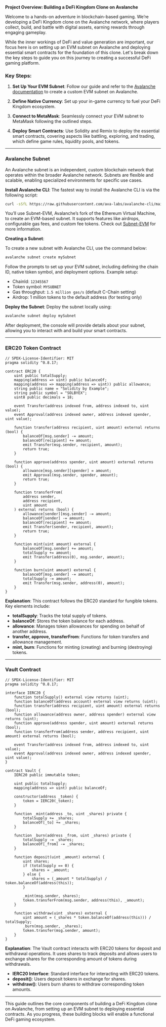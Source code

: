 **Project Overview: Building a DeFi Kingdom Clone on Avalanche**

Welcome to a hands-on adventure in blockchain-based gaming. We’re developing a DeFi Kingdom clone on the Avalanche network, where players collect, build, and battle with digital assets, earning rewards through engaging gameplay.

While the inner workings of DeFi and value generation are important, our focus here is on setting up an EVM subnet on Avalanche and deploying essential smart contracts for the foundation of this clone. Let's break down the key steps to guide you on this journey to creating a successful DeFi gaming platform.

### Key Steps:

1. **Set Up Your EVM Subnet**: Follow our guide and refer to the [Avalanche documentation](https://docs.avax.network/) to create a custom EVM subnet on Avalanche.
   
2. **Define Native Currency**: Set up your in-game currency to fuel your DeFi Kingdom ecosystem.

3. **Connect to MetaMask**: Seamlessly connect your EVM subnet to MetaMask following the outlined steps.

4. **Deploy Smart Contracts**: Use Solidity and Remix to deploy the essential smart contracts, covering aspects like battling, exploring, and trading, which define game rules, liquidity pools, and tokens.

---

### Avalanche Subnet

An Avalanche subnet is an independent, custom blockchain network that operates within the broader Avalanche network. Subnets are flexible and scalable, enabling specialized environments for specific use cases.

**Install Avalanche CLI**: The fastest way to install the Avalanche CLI is via the following script:

```bash
curl -sSfL https://raw.githubusercontent.com/ava-labs/avalanche-cli/main/scripts/install.sh | sh -s
```

You’ll use Subnet-EVM, Avalanche’s fork of the Ethereum Virtual Machine, to create an EVM-based subnet. It supports features like airdrops, configurable gas fees, and custom fee tokens. Check out [Subnet-EVM](https://github.com/ava-labs/subnet-evm) for more information.

**Creating a Subnet**:

To create a new subnet with Avalanche CLI, use the command below:

```bash
avalanche subnet create mySubnet
```

Follow the prompts to set up your EVM subnet, including defining the chain ID, native token symbol, and deployment options. Example setup:

- ChainId: `12345567`
- Token symbol: `MYSUBNET`
- Gas throughput: `1.5 million gas/s` (default C-Chain setting)
- Airdrop: 1 million tokens to the default address (for testing only)

**Deploy the Subnet**: Deploy the subnet locally using:

```bash
avalanche subnet deploy mySubnet
```

After deployment, the console will provide details about your subnet, allowing you to interact with and build your smart contracts.

---

### ERC20 Token Contract

```solidity
// SPDX-License-Identifier: MIT
pragma solidity ^0.8.17;

contract ERC20 {
    uint public totalSupply;
    mapping(address => uint) public balanceOf;
    mapping(address => mapping(address => uint)) public allowance;
    string public name = "Solidity by Example";
    string public symbol = "SOLBYEX";
    uint8 public decimals = 18;

    event Transfer(address indexed from, address indexed to, uint value);
    event Approval(address indexed owner, address indexed spender, uint value);

    function transfer(address recipient, uint amount) external returns (bool) {
        balanceOf[msg.sender] -= amount;
        balanceOf[recipient] += amount;
        emit Transfer(msg.sender, recipient, amount);
        return true;
    }

    function approve(address spender, uint amount) external returns (bool) {
        allowance[msg.sender][spender] = amount;
        emit Approval(msg.sender, spender, amount);
        return true;
    }

    function transferFrom(
        address sender,
        address recipient,
        uint amount
    ) external returns (bool) {
        allowance[sender][msg.sender] -= amount;
        balanceOf[sender] -= amount;
        balanceOf[recipient] += amount;
        emit Transfer(sender, recipient, amount);
        return true;
    }

    function mint(uint amount) external {
        balanceOf[msg.sender] += amount;
        totalSupply += amount;
        emit Transfer(address(0), msg.sender, amount);
    }

    function burn(uint amount) external {
        balanceOf[msg.sender] -= amount;
        totalSupply -= amount;
        emit Transfer(msg.sender, address(0), amount);
    }
}
```

**Explanation**: This contract follows the ERC20 standard for fungible tokens. Key elements include:

- **totalSupply**: Tracks the total supply of tokens.
- **balanceOf**: Stores the token balance for each address.
- **allowance**: Manages token allowances for spending on behalf of another address.
- **transfer, approve, transferFrom**: Functions for token transfers and allowance management.
- **mint, burn**: Functions for minting (creating) and burning (destroying) tokens.

---

### Vault Contract

```solidity
// SPDX-License-Identifier: MIT
pragma solidity ^0.8.17;

interface IERC20 {
    function totalSupply() external view returns (uint);
    function balanceOf(address account) external view returns (uint);
    function transfer(address recipient, uint amount) external returns (bool);
    function allowance(address owner, address spender) external view returns (uint);
    function approve(address spender, uint amount) external returns (bool);
    function transferFrom(address sender, address recipient, uint amount) external returns (bool);

    event Transfer(address indexed from, address indexed to, uint value);
    event Approval(address indexed owner, address indexed spender, uint value);
}

contract Vault {
    IERC20 public immutable token;

    uint public totalSupply;
    mapping(address => uint) public balanceOf;

    constructor(address _token) {
        token = IERC20(_token);
    }

    function _mint(address _to, uint _shares) private {
        totalSupply += _shares;
        balanceOf[_to] += _shares;
    }

    function _burn(address _from, uint _shares) private {
        totalSupply -= _shares;
        balanceOf[_from] -= _shares;
    }

    function deposit(uint _amount) external {
        uint shares;
        if (totalSupply == 0) {
            shares = _amount;
        } else {
            shares = (_amount * totalSupply) / token.balanceOf(address(this));
        }

        _mint(msg.sender, shares);
        token.transferFrom(msg.sender, address(this), _amount);
    }

    function withdraw(uint _shares) external {
        uint amount = (_shares * token.balanceOf(address(this))) / totalSupply;
        _burn(msg.sender, _shares);
        token.transfer(msg.sender, amount);
    }
}
```

**Explanation**: The Vault contract interacts with ERC20 tokens for deposit and withdrawal operations. It uses shares to track deposits and allows users to exchange shares for the corresponding amount of tokens during withdrawals.

- **IERC20 Interface**: Standard interface for interacting with ERC20 tokens.
- **deposit()**: Users deposit tokens in exchange for shares.
- **withdraw()**: Users burn shares to withdraw corresponding token amounts.

---

This guide outlines the core components of building a DeFi Kingdom clone on Avalanche, from setting up an EVM subnet to deploying essential contracts. As you progress, these building blocks will enable a functional DeFi gaming ecosystem.
